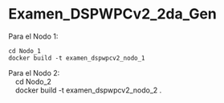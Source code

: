 # Examen_DSPWPCv2_2da_Gen
Para el Nodo 1:<br />
  ```
  cd Nodo_1
  docker build -t examen_dspwpcv2_nodo_1
  ```
Para el Nodo 2:<br />
  &emsp;cd Nodo_2<br />
  &emsp;docker build -t examen_dspwpcv2_nodo_2 .<br />
